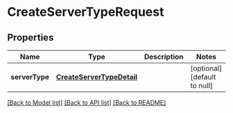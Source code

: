 # CreateServerTypeRequest
## Properties

Name | Type | Description | Notes
------------ | ------------- | ------------- | -------------
**serverType** | [**CreateServerTypeDetail**](CreateServerTypeDetail.md) |  | [optional] [default to null]

[[Back to Model list]](../README.md#documentation-for-models) [[Back to API list]](../README.md#documentation-for-api-endpoints) [[Back to README]](../README.md)

